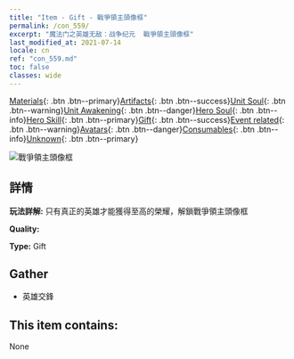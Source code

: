 ```yaml
---
title: "Item - Gift - 戰爭領主頭像框"
permalink: /con_559/
excerpt: "魔法门之英雄无敌：战争纪元  戰爭領主頭像框"
last_modified_at: 2021-07-14
locale: cn
ref: "con_559.md"
toc: false
classes: wide
---
```

 [Materials](/ItemsCN/){: .btn .btn--primary}[Artifacts](/ItemsCN/Artifacts/){: .btn .btn--success}[Unit Soul](/ItemsCN/UnitSoul/){: .btn .btn--warning}[Unit Awakening](/ItemsCN/UnitAwakening/){: .btn .btn--danger}[Hero Soul](/ItemsCN/HeroSoul/){: .btn .btn--info}[Hero Skill](/ItemsCN/HeroSkill/){: .btn .btn--primary}[Gift](/ItemsCN/Gift/){: .btn .btn--success}[Event related](/ItemsCN/Events/){: .btn .btn--warning}[Avatars](/ItemsCN/Avatars/){: .btn .btn--danger}[Consumables](/ItemsCN/Consumables/){: .btn .btn--info}[Unknown](/ItemsCN/Unknown/){: .btn .btn--primary}

 ![戰爭領主頭像框](/images/a/avatarFrame_9.png)

## 詳情
 **玩法詳解:** 只有真正的英雄才能獲得至高的榮耀，解鎖戰爭領主頭像框

 **Quality:** 

 **Type:** Gift

## Gather

*    英雄交鋒 

## This item contains:

  None

